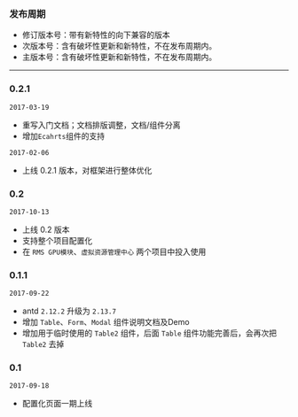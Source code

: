 
### 发布周期

* 修订版本号：带有新特性的向下兼容的版本
* 次版本号：含有破坏性更新和新特性，不在发布周期内。
* 主版本号：含有破坏性更新和新特性，不在发布周期内。

- - -

### 0.2.1

`2017-03-19`

* 重写入门文档；文档排版调整，文档/组件分离
* 增加`Ecahrts`组件的支持

`2017-02-06`

* 上线 0.2.1 版本，对框架进行整体优化

### 0.2

`2017-10-13`

* 上线 0.2 版本
* 支持整个项目配置化
* 在 `RMS GPU模块`、`虚拟资源管理中心` 两个项目中投入使用

### 0.1.1

`2017-09-22`

* antd `2.12.2` 升级为 `2.13.7`
* 增加 `Table`、`Form`、`Modal` 组件说明文档及Demo
* 增加用于临时使用的 `Table2` 组件，后面 `Table` 组件功能完善后，会再次把 `Table2` 去掉

### 0.1

`2017-09-18`

* 配置化页面一期上线
